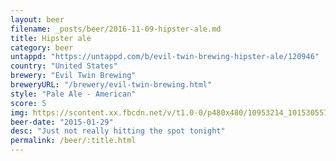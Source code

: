 ```yaml
---
layout: beer
filename: _posts/beer/2016-11-09-hipster-ale.md
title: Hipster ale
category: beer
untappd: "https://untappd.com/b/evil-twin-brewing-hipster-ale/120946"
country: "United States"
brewery: "Evil Twin Brewing"
breweryURL: "/brewery/evil-twin-brewing.html"
style: "Pale Ale - American"
score: 5
img: https://scontent.xx.fbcdn.net/v/t1.0-0/p480x480/10953214_10153055770813745_8713996460827737605_n.jpg?oh=e406941abefd2b64f53c509a0f3cc885&oe=596DB4D1
beer-date: "2015-01-29"
desc: "Just not really hitting the spot tonight"
permalink: /beer/:title.html
---
```

